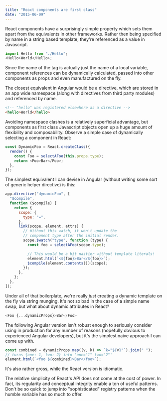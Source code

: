 ```yaml
---
title: "React components are first class"
date: "2015-06-09"
---
```


React components have a surprisingly simple property which sets them apart from the equivalents in other frameworks. Rather then being specified by name in a string based template, they're referenced as a value in Javascript.

```js
import Hello from "./Hello";
<Hello>World</Hello>;
```

Since the name of the tag is actually just the name of a local variable, component references can be dynamically calculated, passed into other components as props and even manufactured on the fly.

The closest equivalent in Angular would be a directive, which are stored in an app wide namespace (along with directives from third party modules) and referenced by name.

```html
<!-- "hello" was registered elsewhere as a directive -->
<hello>World</hello>
```

Avoiding namespace clashes is a relatively superficial advantage, but components as first class Javascript objects open up a huge amount of flexibility and composability. Observe a simple case of dynamically selecting a component in React:

```js
const DynamicFoo = React.createClass({
  render() {
    const Foo = selectAFoo(this.props.type);
    return <Foo>Bar</Foo>;
  },
});
```

The simplest equivalent I can devise in Angular (without writing some sort of generic helper directive) is this:

```js
app.directive("dynamicFoo", [
  "$compile",
  function ($compile) {
    return {
      scope: {
        type: "=",
      },
      link(scope, element, attrs) {
        // Without this watch, it won't update the
        // component type after the initial render.
        scope.$watch("type", function (type) {
          const foo = selectAFoo(scope.type);

          // This would be a bit nastier without template literals!
          element.html(`<${foo}>Bar</${foo}>`);
          $compile(element.contents())(scope);
        });
      },
    };
  },
]);
```

Under all of that boilerplate, we're really _just_ creating a dynamic template on the fly via string munging. It's not so bad in the case of a simple name swap, but what about dynamic attributes in React?

```js
<Foo {...dynamicProps}>Bar</Foo>
```

The following Angular version isn't robust enough to seriously consider using in production for any number of reasons (hopefully obvious to experienced Angular developers), but it's the simplest naive approach I can come up with.

```js
const combined = dynamicProps.map((v, k) => `k="${v}"`).join(" ");
// turns {one: 1, two: 2} into 'one="1" two="2"'
element.html(`<foo ${combined}>Bar</foo>`);
```

It's also rather gross, while the React version is idiomatic.

The relative simplicity of React's API does not come at the cost of power. In fact, its regularity and conceptual integrity enable a ton of useful patterns. Don't be so quick to jump into "sophisticated" registry patterns when the humble variable has so much to offer.
